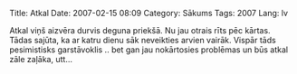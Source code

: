 Title: Atkal
Date: 2007-02-15 08:09
Category: Sākums
Tags: 2007
Lang: lv

Atkal viņš aizvēra durvis deguna priekšā. Nu jau otrais rīts pēc kārtas. Tādas sajūta, ka ar katru dienu sāk neveikties arvien vairāk. Vispār tāds pesimistisks garstāvoklis .. bet gan jau nokārtosies problēmas un būs atkal zāle zaļāka, utt...
